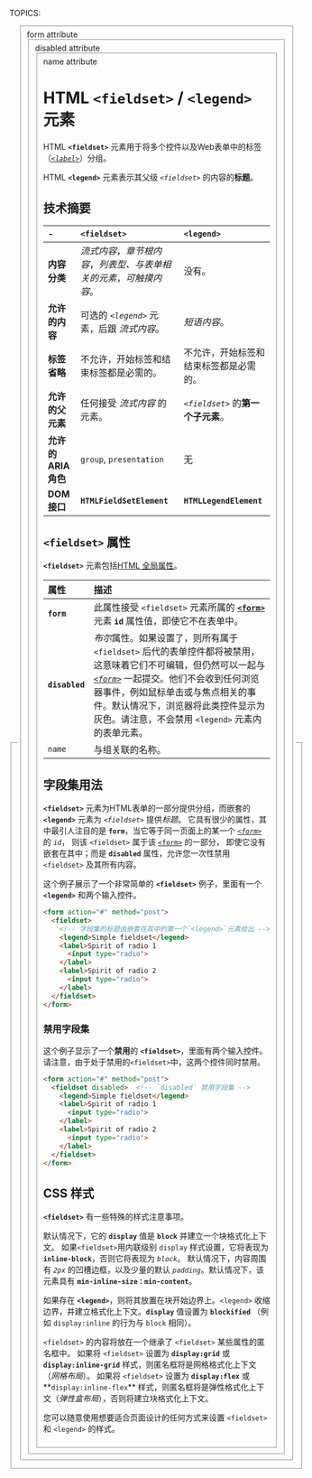 TOPICS: <fieldset>
        <legend>
        <fieldset> form attribute
        <fieldset> disabled attribute
        <fieldset> name attribute

# HTML `<fieldset>` / `<legend>` 元素

HTML **`<fieldset>`** 元素用于将多个控件以及Web表单中的标签（*[`<label>`](/zh-hans/webfrontend/<label>)*）分组。

HTML **`<legend>`** 元素表示其父级 *`<fieldset>`* 的内容的**标题**。

## 技术摘要

| - | `<fieldset>` | `<legend>` |
| :-- | :-- | :-- |
| **内容分类** | *流式内容*，*章节根内容*，*列表型、与表单相关的元素*，*可触摸内容*。| 没有。|
| **允许的内容** | 可选的 *`<legend>`* 元素，后跟 *流式内容*。| *短语内容*。|
| **标签省略** | 不允许，开始标签和结束标签都是必需的。| 不允许，开始标签和结束标签都是必需的。|
| **允许的父元素** | 任何接受 *流式内容* 的元素。 | *`<fieldset>`* 的**第一个子元素**。|
| **允许的 ARIA 角色** | `group`, `presentation` | 无 |
| **DOM 接口** | **`HTMLFieldSetElement`** | **`HTMLLegendElement`** |

## `<fieldset>` 属性

**`<fieldset>`** 元素包括[HTML 全局属性](/zh-hans/webfrontend/HTML_Global_Attributes)。

| 属性 | 描述 |
| :-- | :-- |
| **`form`** | 此属性接受 `<fieldset>` 元素所属的 **[`<form>`](/zh-hans/webfrontend/<form>)** 元素 **`id`** 属性值，即使它不在表单中。 |
| **`disabled`** | *布尔*属性。如果设置了，则所有属于 `<fieldset>` 后代的表单控件都将被禁用，这意味着它们不可编辑，但仍然可以一起与 *[`<form>`](/zh-hans/webfrontend/<form>)* 一起提交。他们不会收到任何浏览器事件，例如鼠标单击或与焦点相关的事件。默认情况下，浏览器将此类控件显示为灰色。请注意，不会禁用 `<legend>` 元素内的表单元素。|
| `name` | 与组关联的名称。 |

## 字段集用法

**`<fieldset>`** 元素为HTML表单的一部分提供分组，而嵌套的 **`<legend>`** 元素为 *`<fieldset>`* 提供*标题*。
它具有很少的属性，其中最引人注目的是 **`form`**，当它等于同一页面上的某一个 *[`<form>`](/zh-hans/webfrontend/<form>)* 的 *`id`*，
则该 `<fieldset>` 属于该 [`<form>`](/zh-hans/webfrontend/<form>) 的一部分，
即使它没有嵌套在其中；而是 **`disabled`** 属性，允许您一次性禁用 `<fieldset>` 及其所有内容。

这个例子展示了一个非常简单的 **`<fieldset>`** 例子，里面有一个 **`<legend>`** 和两个输入控件。

```html
<form action="#" method="post">
  <fieldset>
    <!-- 字段集的标题由嵌套在其中的第一个`<legend>`元素给出 -->
    <legend>Simple fieldset</legend>
    <label>Spirit of radio 1
      <input type="radio">
    </label>
    <label>Spirit of radio 2
      <input type="radio">
    </label>
  </fieldset>
</form>
```

### 禁用字段集

这个例子显示了一个**禁用**的 **`<fieldset>`**，里面有两个输入控件。请注意，由于处于禁用的`<fieldset>`中，这两个控件同时禁用。

```html
<form action="#" method="post">
  <fieldset disabled>  <!-- `disabled` 禁用字段集 -->
    <legend>Simple fieldset</legend>
    <label>Spirit of radio 1
      <input type="radio">
    </label>
    <label>Spirit of radio 2
      <input type="radio">
    </label>
  </fieldset>
</form>
```

## CSS 样式

**`<fieldset>`** 有一些特殊的样式注意事项。

默认情况下，它的 **`display`** 值是 **`block`** 并建立一个块格式化上下文。
如果`<fieldset>`用内联级别 `display` 样式设置，它将表现为 **`inline-block`**，否则它将表现为 *`block`*。
默认情况下，内容周围有 *`2px`* 的凹槽边框，以及少量的默认 *`padding`*。默认情况下，该元素具有 **`min-inline-size：min-content`**。

如果存在 **`<legend>`**，则将其放置在块开始边界上。`<legend>` 收缩边界，并建立格式化上下文。**`display`** 值设置为 **`blockified`**
（例如 `display:inline` 的行为与 `block` 相同）。

`<fieldset>` 的内容将放在一个继承了 `<fieldset>` 某些属性的匿名框中。
如果将 `<fieldset>` 设置为 **`display:grid`** 或 **`display:inline-grid`** 样式，则匿名框将是网格格式化上下文（*网格布局*）。
如果将 `<fieldset>` 设置为 **`display:flex`** 或**`display:inline-flex`** 样式，则匿名框将是弹性格式化上下文（*弹性盒布局*），否则将建立块格式化上下文。

您可以随意使用想要适合页面设计的任何方式来设置 `<fieldset>` 和 `<legend>` 的样式。
